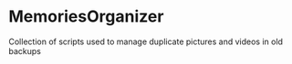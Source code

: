 # MemoriesOrganizer
Collection of scripts used to manage duplicate pictures and videos in old backups
